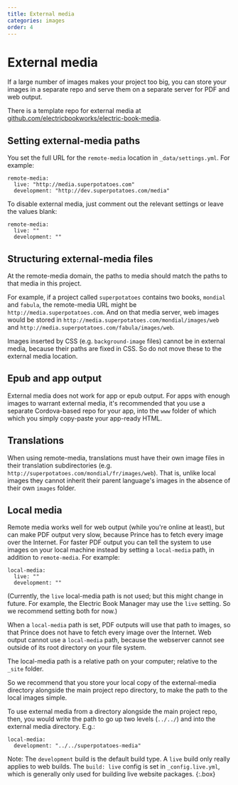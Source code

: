 ```yaml
---
title: External media
categories: images
order: 4
---
```


# External media

If a large number of images makes your project too big, you can store your images in a separate repo and serve them on a separate server for PDF and web output.

There is a template repo for external media at [github.com/electricbookworks/electric-book-media](https://github.com/electricbookworks/electric-book-media).

## Setting external-media paths

You set the full URL for the `remote-media` location in `_data/settings.yml`. For example:

```
remote-media:
  live: "http://media.superpotatoes.com"
  development: "http://dev.superpotatoes.com/media"
```

To disable external media, just comment out the relevant settings or leave the values blank:

```
remote-media:
  live: ""
  development: ""
```

## Structuring external-media files

At the remote-media domain, the paths to media should match the paths to that media in this project.

For example, if a project called `superpotatoes` contains two books, `mondial` and `fabula`, the remote-media URL might be `http://media.superpotatoes.com`. And on that media server, web images would be stored in `http://media.superpotatoes.com/mondial/images/web` and `http://media.superpotatoes.com/fabula/images/web`.

Images inserted by CSS (e.g. `background-image` files) cannot be in external media, because their paths are fixed in CSS. So do not move these to the external media location.

## Epub and app output

External media does not work for app or epub output. For apps with enough images to warrant external media, it's recommended that you use a separate Cordova-based repo for your app, into the `www` folder of which which you simply copy-paste your app-ready HTML.

## Translations

When using remote-media, translations must have their own image files in their translation subdirectories (e.g. `http://superpotatoes.com/mondial/fr/images/web`). That is, unlike local images they cannot inherit their parent language's images in the absence of their own `images` folder.

## Local media

Remote media works well for web output (while you're online at least), but can make PDF output very slow, because Prince has to fetch every image over the Internet. For faster PDF output you can tell the system to use images on your local machine instead by setting a `local-media` path, in addition to `remote-media`. For example:

```
local-media:
  live: ""
  development: ""
```

(Currently, the `live` local-media path is not used; but this might change in future. For example, the Electric Book Manager may use the `live` setting. So we recommend setting both for now.)

When a `local-media` path is set, PDF outputs will use that path to images, so that Prince does not have to fetch every image over the Internet. Web output cannot use a `local-media` path, because the webserver cannot see outside of its root directory on your file system.

The local-media path is a relative path on your computer; relative to the `_site` folder.

So we recommend that you store your local copy of the external-media directory alongside the main project repo directory, to make the path to the local images simple.

To use external media from a directory alongside the main project repo, then, you would write the path to go up two levels (`../../`) and into the external media directory. E.g.:

```
local-media:
  development: "../../superpotatoes-media"
```

Note: The `development` build is the default build type. A `live` build only really applies to web builds. The `build: live` config is set in `_config.live.yml`, which is generally only used for building live website packages.
{:.box}

